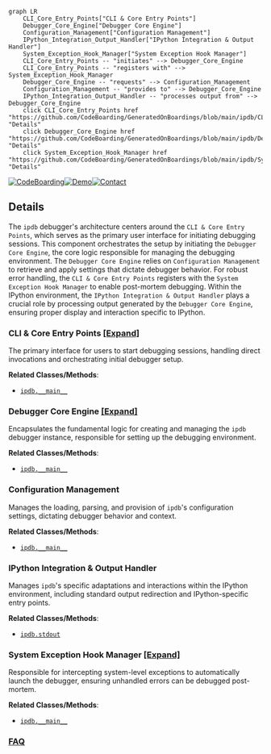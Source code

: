 ```mermaid
graph LR
    CLI_Core_Entry_Points["CLI & Core Entry Points"]
    Debugger_Core_Engine["Debugger Core Engine"]
    Configuration_Management["Configuration Management"]
    IPython_Integration_Output_Handler["IPython Integration & Output Handler"]
    System_Exception_Hook_Manager["System Exception Hook Manager"]
    CLI_Core_Entry_Points -- "initiates" --> Debugger_Core_Engine
    CLI_Core_Entry_Points -- "registers with" --> System_Exception_Hook_Manager
    Debugger_Core_Engine -- "requests" --> Configuration_Management
    Configuration_Management -- "provides to" --> Debugger_Core_Engine
    IPython_Integration_Output_Handler -- "processes output from" --> Debugger_Core_Engine
    click CLI_Core_Entry_Points href "https://github.com/CodeBoarding/GeneratedOnBoardings/blob/main/ipdb/CLI_Core_Entry_Points.md" "Details"
    click Debugger_Core_Engine href "https://github.com/CodeBoarding/GeneratedOnBoardings/blob/main/ipdb/Debugger_Core_Engine.md" "Details"
    click System_Exception_Hook_Manager href "https://github.com/CodeBoarding/GeneratedOnBoardings/blob/main/ipdb/System_Exception_Hook_Manager.md" "Details"
```

[![CodeBoarding](https://img.shields.io/badge/Generated%20by-CodeBoarding-9cf?style=flat-square)](https://github.com/CodeBoarding/GeneratedOnBoardings)[![Demo](https://img.shields.io/badge/Try%20our-Demo-blue?style=flat-square)](https://www.codeboarding.org/demo)[![Contact](https://img.shields.io/badge/Contact%20us%20-%20contact@codeboarding.org-lightgrey?style=flat-square)](mailto:contact@codeboarding.org)

## Details

The `ipdb` debugger's architecture centers around the `CLI & Core Entry Points`, which serves as the primary user interface for initiating debugging sessions. This component orchestrates the setup by initiating the `Debugger Core Engine`, the core logic responsible for managing the debugging environment. The `Debugger Core Engine` relies on `Configuration Management` to retrieve and apply settings that dictate debugger behavior. For robust error handling, the `CLI & Core Entry Points` registers with the `System Exception Hook Manager` to enable post-mortem debugging. Within the IPython environment, the `IPython Integration & Output Handler` plays a crucial role by processing output generated by the `Debugger Core Engine`, ensuring proper display and interaction specific to IPython.

### CLI & Core Entry Points [[Expand]](./CLI_Core_Entry_Points.md)
The primary interface for users to start debugging sessions, handling direct invocations and orchestrating initial debugger setup.


**Related Classes/Methods**:

- <a href="https://github.com/gotcha/ipdb/blob/master/ipdb/__main__.py" target="_blank" rel="noopener noreferrer">`ipdb.__main__`</a>


### Debugger Core Engine [[Expand]](./Debugger_Core_Engine.md)
Encapsulates the fundamental logic for creating and managing the `ipdb` debugger instance, responsible for setting up the debugging environment.


**Related Classes/Methods**:

- <a href="https://github.com/gotcha/ipdb/blob/master/ipdb/__main__.py" target="_blank" rel="noopener noreferrer">`ipdb.__main__`</a>


### Configuration Management
Manages the loading, parsing, and provision of `ipdb`'s configuration settings, dictating debugger behavior and context.


**Related Classes/Methods**:

- <a href="https://github.com/gotcha/ipdb/blob/master/ipdb/__main__.py" target="_blank" rel="noopener noreferrer">`ipdb.__main__`</a>


### IPython Integration & Output Handler
Manages `ipdb`'s specific adaptations and interactions within the IPython environment, including standard output redirection and IPython-specific entry points.


**Related Classes/Methods**:

- <a href="https://github.com/gotcha/ipdb/blob/master/ipdb/stdout.py" target="_blank" rel="noopener noreferrer">`ipdb.stdout`</a>


### System Exception Hook Manager [[Expand]](./System_Exception_Hook_Manager.md)
Responsible for intercepting system-level exceptions to automatically launch the debugger, ensuring unhandled errors can be debugged post-mortem.


**Related Classes/Methods**:

- <a href="https://github.com/gotcha/ipdb/blob/master/ipdb/__main__.py" target="_blank" rel="noopener noreferrer">`ipdb.__main__`</a>




### [FAQ](https://github.com/CodeBoarding/GeneratedOnBoardings/tree/main?tab=readme-ov-file#faq)